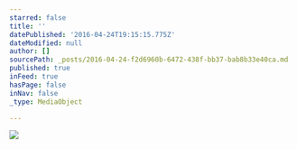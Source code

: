 ```yaml
---
starred: false
title: ''
datePublished: '2016-04-24T19:15:15.775Z'
dateModified: null
author: []
sourcePath: _posts/2016-04-24-f2d6960b-6472-438f-bb37-bab8b33e40ca.md
published: true
inFeed: true
hasPage: false
inNav: false
_type: MediaObject

---
```

![](https://the-grid-user-content.s3-us-west-2.amazonaws.com/7b4eaf42-71a2-4620-810c-a502ddd71a39.jpg)